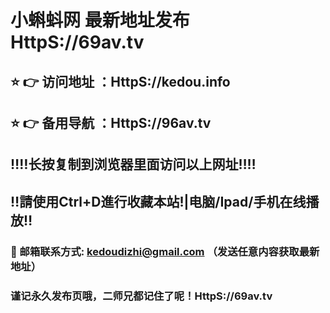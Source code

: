# 小蝌蚪网 最新地址发布 HttpS://69av.tv
## ⭐️ 👉 访问地址 ：HttpS://kedou.info
## ⭐️ 👉 备用导航 ：HttpS://96av.tv
## ‼️‼️长按复制到浏览器里面访问以上网址‼️‼️
## ‼️請使用Ctrl+D進行收藏本站!|电脑/Ipad/手机在线播放‼️
### 📧 邮箱联系方式: kedoudizhi@gmail.com （发送任意内容获取最新地址）
### 谨记永久发布页哦，二师兄都记住了呢！HttpS://69av.tv
